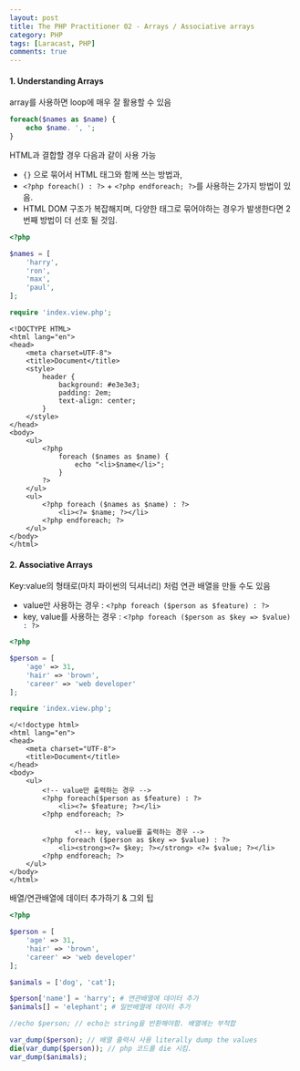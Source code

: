 ```yaml
---
layout: post
title: The PHP Practitioner 02 - Arrays / Associative arrays
category: PHP
tags: [Laracast, PHP]
comments: true
---
```




#### 1. Understanding Arrays

array를 사용하면 loop에 매우 잘 활용할 수 있음

```php
foreach($names as $name) {
    echo $name. ', ';
}
```

HTML과 결합할 경우 다음과 같이 사용 가능

- `{}` 으로 묶어서 HTML 태그와 함께 쓰는 방법과,
-  `<?php foreach() : ?>` + `<?php endforeach; ?>`를 사용하는 2가지 방법이 있음. 
- HTML DOM 구조가 복잡해지며, 다양한 태그로 묶어야하는 경우가 발생한다면 2번째 방법이 더 선호 될 것임.

```php
<?php

$names = [
    'harry',
    'ron',
    'max',
    'paul',
];

require 'index.view.php';
```

```php+HTML
<!DOCTYPE HTML>
<html lang="en">
<head>
    <meta charset=UTF-8">
    <title>Document</title>
    <style>
        header {
            background: #e3e3e3;
            padding: 2em;
            text-align: center;
        }
    </style>
</head>
<body>
    <ul>
        <?php
            foreach ($names as $name) {
                echo "<li>$name</li>";
            }
        ?>
    </ul>
    <ul>
        <?php foreach ($names as $name) : ?>
            <li><?= $name; ?></li>
        <?php endforeach; ?>
    </ul>
</body>
</html>
```



#### 2. Associative Arrays

Key:value의 형태로(마치 파이썬의 딕셔너리) 처럼 연관 배열을 만들 수도 있음

- value만 사용하는 경우 : `<?php foreach ($person as $feature) : ?>`
- key, value를 사용하는 경우 : `<?php foreach ($person as $key => $value) : ?>`

```php
<?php

$person = [
    'age' => 31,
    'hair' => 'brown',
    'career' => 'web developer'
];

require 'index.view.php';
```

```php+HTML
</<!doctype html>
<html lang="en">
<head>
    <meta charset="UTF-8">
    <title>Document</title>
</head>
<body>
    <ul>
      	<!-- value만 출력하는 경우 -->
        <?php foreach($person as $feature) : ?>
            <li><?= $feature; ?></li>
        <?php endforeach; ?>

				<!-- key, value를 출력하는 경우 -->
        <?php foreach ($person as $key => $value) : ?>
            <li><strong><?= $key; ?></strong> <?= $value; ?></li>
        <?php endforeach; ?>
    </ul>
</body>
</html>
```



배열/연관배열에 데이터 추가하기 & 그외 팁

```php
<?php

$person = [
    'age' => 31,
    'hair' => 'brown',
    'career' => 'web developer'
];

$animals = ['dog', 'cat'];

$person['name'] = 'harry'; # 연관배열에 데이터 추가
$animals[] = 'elephant'; # 일반배열에 데이터 추가

//echo $person; // echo는 string을 반환해야함. 배열에는 부적합

var_dump($person); // 배열 출력시 사용 literally dump the values
die(var_dump($person)); // php 코드를 die 시킴.
var_dump($animals);
```


